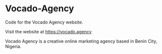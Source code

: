 # Vocado-Agency
Code for the Vocado Agency website.

Visit the website at https://vocado.agency

Vocado Agency is a creative online marketing agency based in Benin City, Nigeria.

